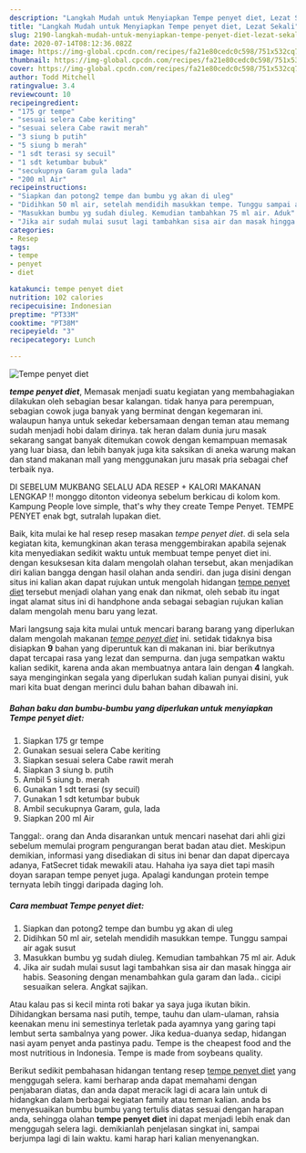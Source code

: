 ```yaml
---
description: "Langkah Mudah untuk Menyiapkan Tempe penyet diet, Lezat Sekali"
title: "Langkah Mudah untuk Menyiapkan Tempe penyet diet, Lezat Sekali"
slug: 2190-langkah-mudah-untuk-menyiapkan-tempe-penyet-diet-lezat-sekali
date: 2020-07-14T08:12:36.082Z
image: https://img-global.cpcdn.com/recipes/fa21e80cedc0c598/751x532cq70/tempe-penyet-diet-foto-resep-utama.jpg
thumbnail: https://img-global.cpcdn.com/recipes/fa21e80cedc0c598/751x532cq70/tempe-penyet-diet-foto-resep-utama.jpg
cover: https://img-global.cpcdn.com/recipes/fa21e80cedc0c598/751x532cq70/tempe-penyet-diet-foto-resep-utama.jpg
author: Todd Mitchell
ratingvalue: 3.4
reviewcount: 10
recipeingredient:
- "175 gr tempe"
- "sesuai selera Cabe keriting"
- "sesuai selera Cabe rawit merah"
- "3 siung b putih"
- "5 siung b merah"
- "1 sdt terasi sy secuil"
- "1 sdt ketumbar bubuk"
- "secukupnya Garam gula lada"
- "200 ml Air"
recipeinstructions:
- "Siapkan dan potong2 tempe dan bumbu yg akan di uleg"
- "Didihkan 50 ml air, setelah mendidih masukkan tempe. Tunggu sampai air agak susut"
- "Masukkan bumbu yg sudah diuleg. Kemudian tambahkan 75 ml air. Aduk"
- "Jika air sudah mulai susut lagi tambahkan sisa air dan masak hingga air habis. Seasoning dengan menambahkan gula garam dan lada.. cicipi sesuaikan selera. Angkat sajikan."
categories:
- Resep
tags:
- tempe
- penyet
- diet

katakunci: tempe penyet diet 
nutrition: 102 calories
recipecuisine: Indonesian
preptime: "PT33M"
cooktime: "PT38M"
recipeyield: "3"
recipecategory: Lunch

---
```



![Tempe penyet diet](https://img-global.cpcdn.com/recipes/fa21e80cedc0c598/751x532cq70/tempe-penyet-diet-foto-resep-utama.jpg)

<b><i>tempe penyet diet</i></b>, Memasak menjadi suatu kegiatan yang membahagiakan dilakukan oleh sebagian besar kalangan. tidak hanya para perempuan, sebagian cowok juga banyak yang berminat dengan kegemaran ini. walaupun hanya untuk sekedar kebersamaan dengan teman atau memang sudah menjadi hobi dalam dirinya. tak heran dalam dunia juru masak sekarang sangat banyak ditemukan cowok dengan kemampuan memasak yang luar biasa, dan lebih banyak juga kita saksikan di aneka warung makan dan stand makanan mall yang menggunakan juru masak pria sebagai chef terbaik nya.

DI SEBELUM MUKBANG SELALU ADA RESEP + KALORI MAKANAN LENGKAP !! monggo ditonton videonya sebelum berkicau di kolom kom. Kampung People love simple, that&#39;s why they create Tempe Penyet. TEMPE PENYET enak bgt, sutralah lupakan diet.

Baik, kita mulai ke hal resep resep masakan <i>tempe penyet diet</i>. di sela sela kegiatan kita, kemungkinan akan terasa menggembirakan apabila sejenak kita menyediakan sedikit waktu untuk membuat tempe penyet diet ini. dengan kesuksesan kita dalam mengolah olahan tersebut, akan menjadikan diri kalian bangga dengan hasil olahan anda sendiri. dan juga disini dengan situs ini kalian akan dapat rujukan untuk mengolah hidangan <u>tempe penyet diet</u> tersebut menjadi olahan yang enak dan nikmat, oleh sebab itu ingat ingat alamat situs ini di handphone anda sebagai sebagian rujukan kalian dalam mengolah menu baru yang lezat.


Mari langsung saja kita mulai untuk mencari barang barang yang diperlukan dalam mengolah makanan <u><i>tempe penyet diet</i></u> ini. setidak tidaknya bisa disiapkan <b>9</b> bahan yang diperuntuk kan di makanan ini. biar berikutnya dapat tercapai rasa yang lezat dan sempurna. dan juga sempatkan waktu kalian sedikit, karena anda akan membuatnya antara lain dengan <b>4</b> langkah. saya menginginkan segala yang diperlukan sudah kalian punyai disini, yuk mari kita buat dengan merinci dulu bahan bahan dibawah ini.

<!--inarticleads1-->

##### Bahan baku dan bumbu-bumbu yang diperlukan untuk menyiapkan Tempe penyet diet:

1. Siapkan 175 gr tempe
1. Gunakan sesuai selera Cabe keriting
1. Siapkan sesuai selera Cabe rawit merah
1. Siapkan 3 siung b. putih
1. Ambil 5 siung b. merah
1. Gunakan 1 sdt terasi (sy secuil)
1. Gunakan 1 sdt ketumbar bubuk
1. Ambil secukupnya Garam, gula, lada
1. Siapkan 200 ml Air


Tanggal:. orang dan Anda disarankan untuk mencari nasehat dari ahli gizi sebelum memulai program pengurangan berat badan atau diet. Meskipun demikian, informasi yang disediakan di situs ini benar dan dapat dipercaya adanya, FatSecret tidak mewakili atau. Hahaha iya saya diet tapi masih doyan sarapan tempe penyet juga. Apalagi kandungan protein tempe ternyata lebih tinggi daripada daging loh. 

<!--inarticleads2-->

##### Cara membuat Tempe penyet diet:

1. Siapkan dan potong2 tempe dan bumbu yg akan di uleg
1. Didihkan 50 ml air, setelah mendidih masukkan tempe. Tunggu sampai air agak susut
1. Masukkan bumbu yg sudah diuleg. Kemudian tambahkan 75 ml air. Aduk
1. Jika air sudah mulai susut lagi tambahkan sisa air dan masak hingga air habis. Seasoning dengan menambahkan gula garam dan lada.. cicipi sesuaikan selera. Angkat sajikan.


Atau kalau pas si kecil minta roti bakar ya saya juga ikutan bikin. Dihidangkan bersama nasi putih, tempe, tauhu dan ulam-ulaman, rahsia keenakan menu ini semestinya terletak pada ayamnya yang garing tapi lembut serta sambalnya yang power. Jika kedua-duanya sedap, hidangan nasi ayam penyet anda pastinya padu. Tempe is the cheapest food and the most nutritious in Indonesia. Tempe is made from soybeans quality. 

Berikut sedikit pembahasan hidangan tentang resep <u>tempe penyet diet</u> yang menggugah selera. kami berharap anda dapat memahami dengan penjabaran diatas, dan anda dapat meracik lagi di acara lain untuk di hidangkan dalam berbagai kegiatan family atau teman kalian. anda bs menyesuaikan bumbu bumbu yang tertulis diatas sesuai dengan harapan anda, sehingga olahan <b>tempe penyet diet</b> ini dapat menjadi lebih enak dan menggugah selera lagi. demikianlah penjelasan singkat ini, sampai berjumpa lagi di lain waktu. kami harap hari kalian menyenangkan.
